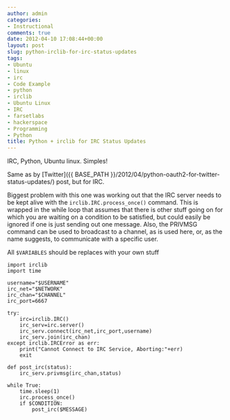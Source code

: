 ```yaml
---
author: admin
categories:
- Instructional
comments: true
date: 2012-04-10 17:08:44+00:00
layout: post
slug: python-irclib-for-irc-status-updates
tags:
- Ubuntu
- linux
- irc
- Code Example
- python
- irclib
- Ubuntu Linux
- IRC
- farsetlabs
- hackerspace
- Programming
- Python
title: Python + irclib for IRC Status Updates
---
```



IRC, Python, Ubuntu linux. Simples!

Same as by [Twitter]({{ BASE_PATH }}/2012/04/python-oauth2-for-twitter-status-updates/) post, but for IRC.

Biggest problem with this one was working out that the IRC server needs to be kept alive with the `irclib.IRC.process_once()` command. This is wrapped in the while loop that assumes that there is other stuff going on for which you are waiting on a condition to be satisfied, but could easily be ignored if one is just sending out one message. Also, the PRIVMSG command can be used to broadcast to a channel, as is used here, or, as the name suggests, to communicate with a specific user.

All `$VARIABLES` should be replaces with your own stuff

    
    import irclib
    import time
    
    username="$USERNAME"
    irc_net="$NETWORK"
    irc_chan="$CHANNEL"
    irc_port=6667
    
    try:
        irc=irclib.IRC()
        irc_serv=irc.server()
        irc_serv.connect(irc_net,irc_port,username)
        irc_serv.join(irc_chan)
    except irclib.IRCError as err:
        print("Cannot Connect to IRC Service, Aborting:"+err)
        exit
    
    def post_irc(status):
        irc_serv.privmsg(irc_chan,status)
    
    while True:
        time.sleep(1)
        irc.process_once()
        if $CONDITION:
            post_irc($MESSAGE)
